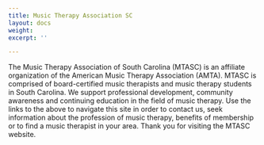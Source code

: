 ```yaml
---
title: Music Therapy Association SC
layout: docs
weight: 
excerpt: ''

---
```

The Music Therapy Association of South Carolina (MTASC) is an affiliate organization of the American Music Therapy Association (AMTA). MTASC is comprised of board-certified music therapists and music therapy students in South Carolina. We support professional development, community awareness and continuing education in the field of music therapy. Use the links to the above to navigate this site in order to contact us, seek information about the profession of music therapy, benefits of membership or to find a music therapist in your area. Thank you for visiting the MTASC website.